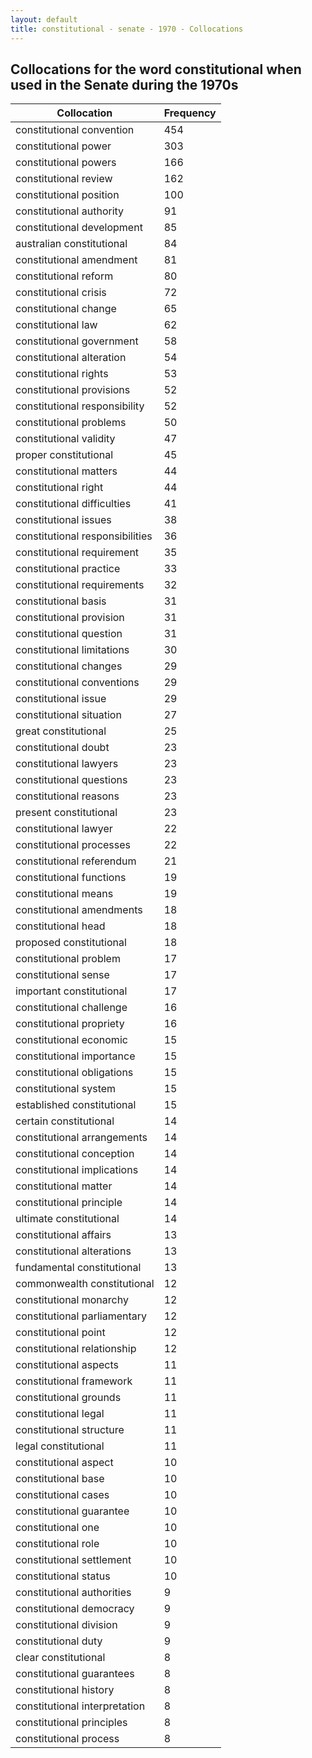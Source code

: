 ```yaml
---
layout: default
title: constitutional - senate - 1970 - Collocations
---
```

## Collocations for the word **constitutional** when used in the Senate during the 1970s

| Collocation | Frequency |
|--------------|----------------|
|constitutional convention|454|
|constitutional power|303|
|constitutional powers|166|
|constitutional review|162|
|constitutional position|100|
|constitutional authority|91|
|constitutional development|85|
|australian constitutional|84|
|constitutional amendment|81|
|constitutional reform|80|
|constitutional crisis|72|
|constitutional change|65|
|constitutional law|62|
|constitutional government|58|
|constitutional alteration|54|
|constitutional rights|53|
|constitutional provisions|52|
|constitutional responsibility|52|
|constitutional problems|50|
|constitutional validity|47|
|proper constitutional|45|
|constitutional matters|44|
|constitutional right|44|
|constitutional difficulties|41|
|constitutional issues|38|
|constitutional responsibilities|36|
|constitutional requirement|35|
|constitutional practice|33|
|constitutional requirements|32|
|constitutional basis|31|
|constitutional provision|31|
|constitutional question|31|
|constitutional limitations|30|
|constitutional changes|29|
|constitutional conventions|29|
|constitutional issue|29|
|constitutional situation|27|
|great constitutional|25|
|constitutional doubt|23|
|constitutional lawyers|23|
|constitutional questions|23|
|constitutional reasons|23|
|present constitutional|23|
|constitutional lawyer|22|
|constitutional processes|22|
|constitutional referendum|21|
|constitutional functions|19|
|constitutional means|19|
|constitutional amendments|18|
|constitutional head|18|
|proposed constitutional|18|
|constitutional problem|17|
|constitutional sense|17|
|important constitutional|17|
|constitutional challenge|16|
|constitutional propriety|16|
|constitutional economic|15|
|constitutional importance|15|
|constitutional obligations|15|
|constitutional system|15|
|established constitutional|15|
|certain constitutional|14|
|constitutional arrangements|14|
|constitutional conception|14|
|constitutional implications|14|
|constitutional matter|14|
|constitutional principle|14|
|ultimate constitutional|14|
|constitutional affairs|13|
|constitutional alterations|13|
|fundamental constitutional|13|
|commonwealth constitutional|12|
|constitutional monarchy|12|
|constitutional parliamentary|12|
|constitutional point|12|
|constitutional relationship|12|
|constitutional aspects|11|
|constitutional framework|11|
|constitutional grounds|11|
|constitutional legal|11|
|constitutional structure|11|
|legal constitutional|11|
|constitutional aspect|10|
|constitutional base|10|
|constitutional cases|10|
|constitutional guarantee|10|
|constitutional one|10|
|constitutional role|10|
|constitutional settlement|10|
|constitutional status|10|
|constitutional authorities|9|
|constitutional democracy|9|
|constitutional division|9|
|constitutional duty|9|
|clear constitutional|8|
|constitutional guarantees|8|
|constitutional history|8|
|constitutional interpretation|8|
|constitutional principles|8|
|constitutional process|8|
